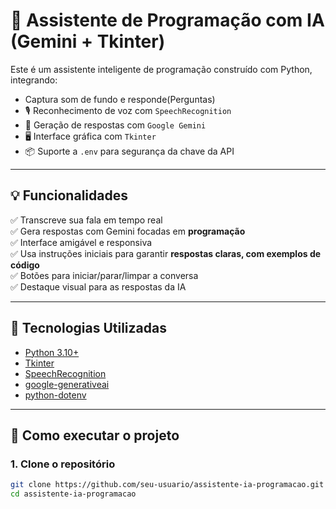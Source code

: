 # 🧠 Assistente de Programação com IA (Gemini + Tkinter)

Este é um assistente inteligente de programação construído com Python, integrando:
- Captura som de fundo e responde(Perguntas)
- 🎙️ Reconhecimento de voz com `SpeechRecognition`
- 🤖 Geração de respostas com `Google Gemini`
- 🖥️ Interface gráfica com `Tkinter`
- 📦 Suporte a `.env` para segurança da chave da API

---

## 💡 Funcionalidades

✅ Transcreve sua fala em tempo real  
✅ Gera respostas com Gemini focadas em **programação**  
✅ Interface amigável e responsiva  
✅ Usa instruções iniciais para garantir **respostas claras, com exemplos de código**  
✅ Botões para iniciar/parar/limpar a conversa  
✅ Destaque visual para as respostas da IA

---

## 🧪 Tecnologias Utilizadas

- [Python 3.10+](https://www.python.org/)
- [Tkinter](https://docs.python.org/3/library/tkinter.html)
- [SpeechRecognition](https://pypi.org/project/SpeechRecognition/)
- [google-generativeai](https://pypi.org/project/google-generativeai/)
- [python-dotenv](https://pypi.org/project/python-dotenv/)

---

## 🚀 Como executar o projeto

### 1. Clone o repositório

```bash
git clone https://github.com/seu-usuario/assistente-ia-programacao.git
cd assistente-ia-programacao
